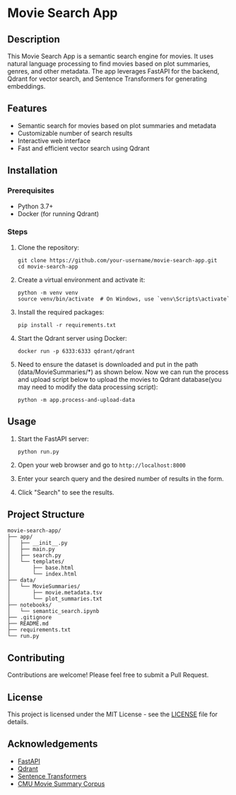 # Movie Search App

## Description
This Movie Search App is a semantic search engine for movies. It uses natural language processing to find movies based on plot summaries, genres, and other metadata. The app leverages FastAPI for the backend, Qdrant for vector search, and Sentence Transformers for generating embeddings.

## Features
- Semantic search for movies based on plot summaries and metadata
- Customizable number of search results
- Interactive web interface
- Fast and efficient vector search using Qdrant

## Installation

### Prerequisites
- Python 3.7+
- Docker (for running Qdrant)

### Steps
1. Clone the repository:
   ```
   git clone https://github.com/your-username/movie-search-app.git
   cd movie-search-app
   ```

2. Create a virtual environment and activate it:
   ```
   python -m venv venv
   source venv/bin/activate  # On Windows, use `venv\Scripts\activate`
   ```

3. Install the required packages:
   ```
   pip install -r requirements.txt
   ```

4. Start the Qdrant server using Docker:
   ```
   docker run -p 6333:6333 qdrant/qdrant
   ```

5. Need to ensure the dataset is downloaded and put in the path (data/MovieSummaries/*) as shown below. Now we can run the process and upload script below to upload the movies to Qdrant database(you may need to modify the data processing script):
   ```
   python -m app.process-and-upload-data
   ```

## Usage

1. Start the FastAPI server:
   ```
   python run.py
   ```

2. Open your web browser and go to `http://localhost:8000`

3. Enter your search query and the desired number of results in the form.

4. Click "Search" to see the results.

## Project Structure
```
movie-search-app/
├── app/
│   ├── __init__.py
│   ├── main.py
│   ├── search.py
│   └── templates/
│       ├── base.html
│       └── index.html
├── data/
│   └── MovieSummaries/
│       ├── movie.metadata.tsv
│       └── plot_summaries.txt
├── notebooks/
│   └── semantic_search.ipynb
├── .gitignore
├── README.md
├── requirements.txt
└── run.py
```

## Contributing
Contributions are welcome! Please feel free to submit a Pull Request.

## License
This project is licensed under the MIT License - see the [LICENSE](LICENSE) file for details.

## Acknowledgements
- [FastAPI](https://fastapi.tiangolo.com/)
- [Qdrant](https://qdrant.tech/)
- [Sentence Transformers](https://www.sbert.net/)
- [CMU Movie Summary Corpus](http://www.cs.cmu.edu/~ark/personas/)
